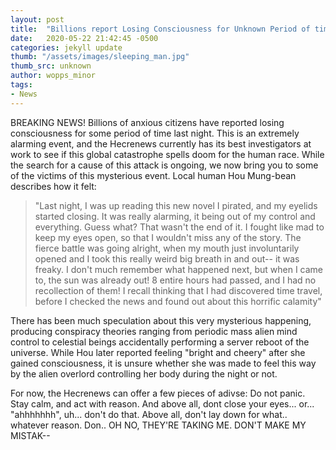 ```yaml
---
layout: post
title:  "Billions report Losing Consciousness for Unknown Period of time Last Night"
date:   2020-05-22 21:42:45 -0500
categories: jekyll update
thumb: "/assets/images/sleeping_man.jpg"
thumb_src: unknown
author: wopps_minor
tags:
- News
---
```


BREAKING NEWS! Billions of anxious citizens have reported losing consciousness for some period of time last night. This is an extremely alarming event, and the Hecrenews currently has its best investigators at work to see if this global catastrophe spells doom for the human race. While the search for a cause of this attack is ongoing, we now bring you to some of the victims of this mysterious event. Local human Hou Mung-bean describes how it felt:
 > "Last night, I was up reading this new novel I pirated, and my eyelids started closing. It was really alarming, it being out of my control and everything. Guess what? That wasn't the end of it. I fought like mad to keep my eyes open, so that I wouldn't miss any of the story. The fierce battle was going alright, when my mouth just involuntarily opened and I took this really weird big breath in and out-- it was freaky. I don't much remember what happened next, but when I came to, the sun was already out! 8 entire hours had passed, and I had no recollection of them! I recall thinking that I had discovered time travel, before I checked the news and found out about this horrific calamity"

 There has been much speculation about this very mysterious happening, producing conspiracy theories ranging from periodic mass alien mind control to celestial beings accidentally performing a server reboot of the universe. While Hou later reported feeling "bright and cheery" after she gained consciousness, it is unsure whether she was made to feel this way by the alien overlord controlling her body during the night or not.

For now, the Hecrenews can offer a few pieces of adivse: Do not panic. Stay calm, and act with reason. And above all, dont close your eyes... or... "ahhhhhhh", uh... don't do that. Above all, don't lay down for what.. whatever reason. Don.. OH NO, THEY'RE TAKING ME. DON'T MAKE MY MISTAK--
